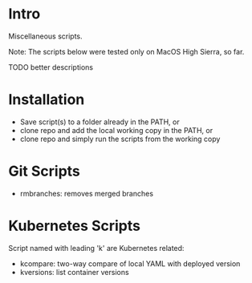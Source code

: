 # Intro

Miscellaneous scripts. 

Note: The scripts below were tested only on MacOS High Sierra, so far.

TODO better descriptions


# Installation

* Save script(s) to a folder already in the PATH, or
* clone repo and add the local working copy in the PATH, or
* clone repo and simply run the scripts from the working copy


# Git Scripts

* rmbranches: removes merged branches


# Kubernetes Scripts

Script named with leading 'k' are Kubernetes related:

* kcompare: two-way compare of local YAML with deployed version
* kversions: list container versions



